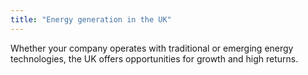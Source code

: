 ```yaml
---
title: "Energy generation in the UK"
---
```

Whether your company operates with traditional or emerging energy technologies, the UK offers opportunities for growth and high returns.
